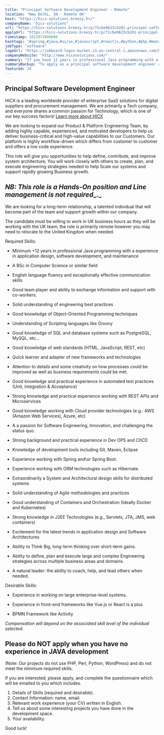 ```yaml
---
title: "Principal Software Development Engineer - Remote"
location: "New Delhi, IN - Remote OK"
host: "https://hicx-solutions.breezy.hr/"
companyName: "hicx-solutions"
url: "https://hicx-solutions.breezy.hr/p/71cbe9623cb201-principal-software-development-engineer-remote"
applyUrl: "https://hicx-solutions.breezy.hr/p/71cbe9623cb201-principal-software-development-engineer-remote/apply"
timestamp: 1622073600000
hashtags: "#spring,#java,#ui/ux,#javascript,#reactjs,#python,#php,#management,#html,#css"
jobType: "software"
logoUrl: "https://jobboard-logos-bucket.s3.eu-central-1.amazonaws.com/hicx-solutions"
companyWebsite: "http://www.hicxsolutions.com/"
summary: "If you have 12 years in professional Java programming with a experience in application design, software development, and maintenance, Hicx-solutions is looking for someone with your knowledge."
summaryBackup: "To apply as a principal software development engineer at Hicx-solutions, you preferably need to have some knowledge of: #spring, #java, #ui/ux."
featured: 20
---
```


## Principal Software Development Engineer

HICX is a leading worldwide provider of enterprise SaaS solutions for digital suppliers and procurement management. We are primarily a Tech company, and everyone shares a common passion for Technology, which is one of our key success factors! [Learn more about HICX](https://www.hicx.com/about/)

We are looking to expand our Product & Platform Engineering Team, by adding highly capable, experienced, and motivated developers to help us deliver business-critical and high-value capabilities to our Customers. Our platform is highly workflow-driven which differs from customer to customer and offers a low code experience.

This role will give you opportunities to help define, contribute, and improve system architecture; You will work closely with others to create, plan, and execute engineering strategies needed to help Scale our systems and support rapidly growing Business growth.

## _NB: This role is a Hands-On position and Line management_ _is not_ _required__._

We are looking for a long-term relationship, a talented individual that will become part of the team and support growth within our company.

The candidate must be willing to work in UK business hours as they will be working with the UK team; the role is primarily remote however you may need to relocate to the United Kingdom when needed.

Required Skills:

*   Minimum +12 years in professional Java programming with a experience in application design, software development, and maintenance
*   A BSc in Computer Science or similar field
*   English language fluency and exceptionally effective communication skills
*   Good team player and ability to exchange information and support with co-workers.
*   Solid understanding of engineering best practices

*   Good knowledge of Object-Oriented Programming techniques
*   Understanding of Scripting languages like Groovy
*   Good knowledge of SQL and database systems such as PostgreSQL, MySQL, etc…
*   Good knowledge of web standards (HTML, JavaScript, REST, etc)
*   Quick learner and adapter of new frameworks and technologies

*   Attention to details and some creativity on how processes could be improved as well as business requirements could be met.
*   Good knowledge and practical experience in automated test practices (Unit, Integration & Acceptance)
*   Strong knowledge and practical experience working with REST APIs and Microservices
*   Good knowledge working with Cloud provider technologies (e.g.: AWS (Amazon Web Services), Azure, etc)
*   A a passion for Software Engineering, Innovation, and challenging the status quo.

*   Strong background and practical experience in Dev OPS and CI\\CD
*   Knowledge of development tools including Git, Maven, Eclipse
*   Experience working with Spring and\\or Spring Boot.
*   Experience working with ORM technologies such as Hibernate.
*   Extraordinarily a System and Architectural design skills for distributed systems

*   Solid understanding of Agile methodologies and practices
*   Good understanding of Containers and Orchestration (Ideally Docker and Kubernetes)
*   Strong knowledge in J2EE Technologies (e.g., Servlets, JTA, JMS, web containers)
*   Excitement for the latest trends in application design and Software Architectures
*   Ability to Think Big, long-term thinking over short-term gains.

*   Ability to define, plan and execute large and complex Engineering strategies across multiple business areas and domains.
*   A natural leader: the ability to coach, help, and lead others when needed.

Desirable Skills:

*   Experience in working on large enterprise-level systems.

*   Experience in front-end frameworks like Vue.js or React is a plus
*   BPMN Framework like Activity

_Compensation will depend on the associated skill level of the individual selected._

## Please do NOT apply when you have no experience in JAVA development

(Note: Our projects do not use PHP, Perl, Python, WordPress) and do not meet the minimum required skills.

If you are interested, please apply, and complete the questionnaire which will be emailed to you which includes.

1.  Details of Skills (required and desirable).
2.  Contact Information: name, email.
3.  Relevant work experience (your CV) written in English.
4.  Tell us about some interesting projects you have done in the development space.
5.  Your availability.

Good luck!
